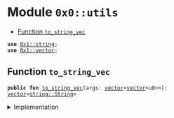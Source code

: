 
<a name="0x0_utils"></a>

# Module `0x0::utils`



-  [Function `to_string_vec`](#0x0_utils_to_string_vec)


<pre><code><b>use</b> <a href="">0x1::string</a>;
<b>use</b> <a href="">0x1::vector</a>;
</code></pre>



<a name="0x0_utils_to_string_vec"></a>

## Function `to_string_vec`



<pre><code><b>public</b> <b>fun</b> <a href="utils.md#0x0_utils_to_string_vec">to_string_vec</a>(args: <a href="">vector</a>&lt;<a href="">vector</a>&lt;u8&gt;&gt;): <a href="">vector</a>&lt;<a href="_String">string::String</a>&gt;
</code></pre>



<details>
<summary>Implementation</summary>


<pre><code><b>public</b> <b>fun</b> <a href="utils.md#0x0_utils_to_string_vec">to_string_vec</a>(args: <a href="">vector</a>&lt;<a href="">vector</a>&lt;u8&gt;&gt;): <a href="">vector</a>&lt;String&gt; {
    <b>let</b> string_args = <a href="_empty">vector::empty</a>&lt;String&gt;();
    <a href="_reverse">vector::reverse</a>(&<b>mut</b> args);

    <b>while</b>(!<a href="_is_empty">vector::is_empty</a>(&args)) {
        <a href="_push_back">vector::push_back</a>(&<b>mut</b> string_args, <a href="_utf8">string::utf8</a>(<a href="_pop_back">vector::pop_back</a>(&<b>mut</b> args)))
    };

    string_args
}
</code></pre>



</details>
